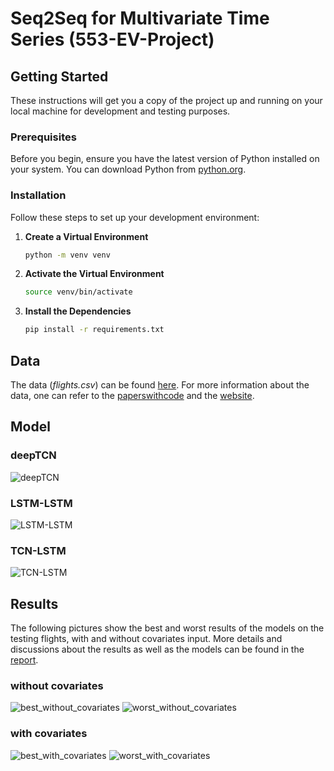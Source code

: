# Seq2Seq for Multivariate Time Series (553-EV-Project)

## Getting Started

These instructions will get you a copy of the project up and running on your local machine for development and testing purposes.

### Prerequisites

Before you begin, ensure you have the latest version of Python installed on your system. You can download Python from [python.org](https://www.python.org/downloads/).

### Installation

Follow these steps to set up your development environment:

1. **Create a Virtual Environment**

   ```sh
   python -m venv venv
2. **Activate the Virtual Environment**

    ```sh
    source venv/bin/activate
3. **Install the Dependencies**
    ```sh
    pip install -r requirements.txt

## Data

The data (_flights.csv_) can be found [here](https://kilthub.cmu.edu/articles/dataset/Data_Collected_with_Package_Delivery_Quadcopter_Drone/12683453/1?file=26385151). 
For more information about the data, one can refer to the [paperswithcode](https://paperswithcode.com/dataset/data-collected-with-package-delivery) and 
the [website](https://kilthub.cmu.edu/articles/dataset/Data_Collected_with_Package_Delivery_Quadcopter_Drone/12683453/1).

## Model

### deepTCN

![deepTCN](report/pics/deepTCN_architecture.png)

### LSTM-LSTM
![LSTM-LSTM](report/pics/LSTM-LSTM_architecture.jpg)

### TCN-LSTM
![TCN-LSTM](report/pics/TCN-LSTM_architecture.png)

## Results

The following pictures show the best and worst results of the models on the testing flights, with and without covariates input. 
More details and discussions about the results as well as the models can be found in the [report](report/EECS553fa23-report.pdf). 

### without covariates
![best_without_covariates](report/pics/best_no_covariates.png)
![worst_without_covariates](report/pics/worst_no_covariates.png)

### with covariates
![best_with_covariates](report/pics/best_with_covariates.png)
![worst_with_covariates](report/pics/worst_with_covariates.png)
